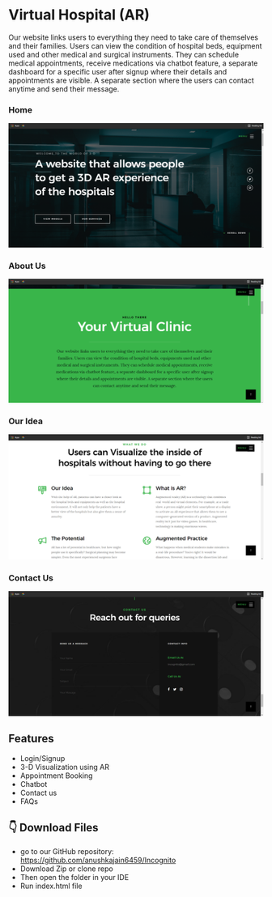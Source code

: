 #  Virtual Hospital (AR)

Our website links users to everything they need to take care of themselves and their families. Users can view the condition of hospital beds, equipment used and other medical and surgical instruments. They can schedule medical appointments, receive medications via chatbot feature, a separate dashboard for a specific user after signup where their details and appointments are visible. A separate section where the users can contact anytime and send their message.

### Home

![Home](/images/readme/1.png)

### About Us

![About Us](/images/readme/4.png)

### Our Idea

![Home](/images/readme/2.png)

### Contact Us

![Home](/images/readme/3.png)



## Features

* Login/Signup <br>
* 3-D Visualization using AR
* Appointment Booking <br>
* Chatbot <br>
* Contact us <br>
* FAQs <br>

## 👇 Download Files
* go to our GitHub repository: https://github.com/anushkajain6459/Incognito
* Download Zip or clone repo
* Then open the folder in your IDE 
* Run index.html file




